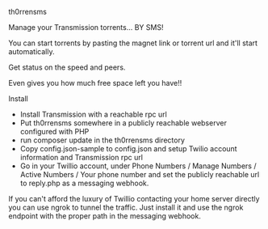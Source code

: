 th0rrensms

Manage your Transmission torrents... BY SMS!

You can start torrents by pasting the magnet link or torrent url and it'll start automatically.

Get status on the speed and peers.

Even gives you how much free space left you have!!

Install
- Install Transmission with a reachable rpc url
- Put th0rrensms somewhere in a publicly reachable webserver configured with PHP
- run composer update in the th0rrensms directory
- Copy config.json-sample to config.json and setup Twilio account information and Transmission rpc url
- Go in your Twillio account, under Phone Numbers / Manage Numbers / Active Numbers / Your phone number and set the publicly reachable url to reply.php as a messaging webhook.

If you can't afford the luxury of Twillio contacting your home server directly
you can use ngrok to tunnel the traffic. Just install it and use the ngrok
endpoint with the proper path in the messaging webhook.
